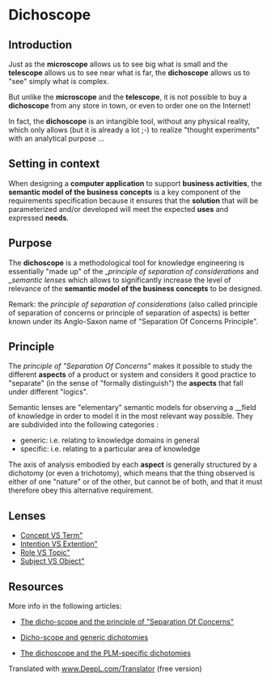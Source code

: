 # Dichoscope

Introduction
-
Just as the __microscope__ allows us to see big what is small and the __telescope__ allows us to see near what is far, the __dichoscope__ allows us to "see" simply what is complex.

But unlike the __microscope__ and the __telescope__, it is not possible to buy a __dichoscope__ from any store in town, or even to order one on the Internet!

In fact, the __dichoscope__ is an intangible tool, without any physical reality, which only allows (but it is already a lot ;-) to realize "thought experiments" with an analytical purpose ...

Setting in context
-
When designing a __computer application__ to support __business activities__, the __semantic model of the business concepts__ is a key component of the requirements specification because it ensures that the __solution__ that will be parameterized and/or developed will meet the expected __uses__ and expressed __needs__.

Purpose
-
The __dichoscope__ is a methodological tool for knowledge engineering is essentially "made up" of the __principle of separation of considerations_ and __semantic lenses_ which allows to significantly increase the level of relevance of the __semantic model of the business concepts__ to be designed.

Remark: the _principle of separation of considerations_ (also called principle of separation of concerns or principle of separation of aspects) is better known under its Anglo-Saxon name of "Separation Of Concerns Principle". 

Principle
-
The _principle of "Separation Of Concerns"_ makes it possible to study the different __aspects__ of a product or system and considers it good practice to "separate" (in the sense of "formally distinguish") the __aspects__ that fall under different "logics".

Semantic lenses are "elementary" semantic models for observing a __field of knowledge in order to model it in the most relevant way possible. They are subdivided into the following categories :

 * generic: i.e. relating to knowledge domains in general
 * specific: i.e. relating to a particular area of knowledge

The axis of analysis embodied by each __aspect__ is generally structured by a dichotomy (or even a trichotomy), which means that the thing observed is either of one "nature" or of the other, but cannot be of both, and that it must therefore obey this alternative requirement.

Lenses
-
 * <a href="https://github.com/iPlumb3r/Dicho-Scope/tree/master/Lenses/0_Concept_VS_Term">Concept VS Term"</a>
 * <a href="https://github.com/iPlumb3r/Dicho-Scope/tree/master/Lenses/1_Intention_VS_Extension">Intention VS Extention"</a>
 * <a href="https://github.com/iPlumb3r/Dicho-Scope/tree/master/Lenses/2_Role_VS_Topic">Role VS Topic"</a>
 * <a href="https://github.com/iPlumb3r/Dicho-Scope/tree/master/Lenses/3_Subject_VS_Object">Subject VS Object"</a>

Resources
-
More info in the following articles:   
* <a href="https://www.linkedin.com/pulse/le-dicho-scope-et-principe-de-separation-concerns-bernard-chabot/">The dicho-scope and the principle of "Separation Of Concerns"</a>

* <a href="https://www.linkedin.com/pulse/le-dicho-scope-et-les-dichotomies-g%C3%A9n%C3%A9riques-bernard-chabot/">Dicho-scope and generic dichotomies</a>

* <a href="https://www.linkedin.com/pulse/le-dichoschope-et-les-dichotomies-sp%C3%A9cifiques-au-plm-bernard-chabot/">The dichoscope and the PLM-specific dichotomies</a>








Translated with www.DeepL.com/Translator (free version)
